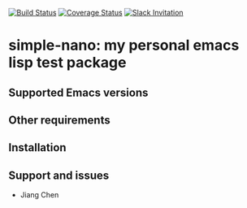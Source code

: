 [![Build Status](https://travis-ci.org/chenapaul/simple-nano.svg?branch=master)](https://travis-ci.org/chenapaul/simple-nano)
[![Coverage Status](https://coveralls.io/repos/github/chenapaul/simple-nano/badge.svg?branch=master)](https://coveralls.io/github/chenapaul/simple-nano?branch=master)
[![Slack Invitation](https://simple-nano-slackin.herokuapp.com/badge.svg)](https://simple-nano-slackin.herokuapp.com)

# simple-nano: my personal emacs lisp test package

## Supported Emacs versions

## Other requirements

## Installation

## Support and issues

- Jiang Chen
